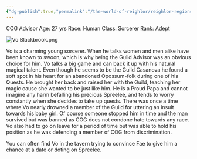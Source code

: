 ```yaml
---
{"dg-publish":true,"permalink":"/the-world-of-reighlor/reighlor-regions/kingdom-of-leloria/joleria/guilds-of-joleria/conquest-of-glory-cog/cog-staff/vo-blackbrook/"}
---
```


COG Advisor 
Age: 27 yrs 
Race: Human 
Class: Sorcerer 
Rank: Adept 

![Vo Blackbrook.png](/img/user/Z%20Ref%20Pics/COG%20NPC%20PICS/Vo%20Blackbrook.png)

Vo is a charming young sorcerer. When he talks women and men alike have been known to swoon, which is why being the Guild Advisor was an obvious choice for him. Vo talks a big game and can back it up with his natural magical talent. Even though he seems to be the Guild Casanova he found a soft spot in his heart for an abandoned Opossum-folk during one of his Quests. He brought her back and raised her with the Guild, teaching her magic cause she wanted to be just like him. He is a Proud Papa and cannot imagine any harm befalling his precious Spreelee, and tends to worry constantly when she decides to take up quests.
There was once a time where Vo nearly drowned a member of the Guild for uttering an insult towards his baby girl. Of course someone stopped him in time and the man survived but was banned as COG does not condone hate towards any race. Vo also had to go on leave for a period of time but was able to hold his position as he was defending a member of COG from discrimination. 

You can often find Vo in the tavern trying to convince Fae to give him a chance at a date or doting on Spreelee. 

